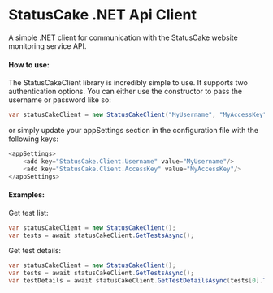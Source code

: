 # StatusCake .NET Api Client
A simple .NET client for communication with the StatusCake website monitoring service API.

#### How to use:

The StatusCakeClient library is incredibly simple to use. It supports two authentication options. You can either use the constructor to pass the username or password like so:
```c#
var statusCakeClient = new StatusCakeClient("MyUsername", "MyAccessKey");
```
or simply update your appSettings section in the configuration file with the following keys:
```c#
<appSettings>
    <add key="StatusCake.Client.Username" value="MyUsername"/>
    <add key="StatusCake.Client.AccessKey" value="MyAccessKey"/>
</appSettings>
```

#### Examples: 

Get test list:

```c#
var statusCakeClient = new StatusCakeClient();
var tests = await statusCakeClient.GetTestsAsync();
```

Get test details:

```c#
var statusCakeClient = new StatusCakeClient();
var tests = await statusCakeClient.GetTestsAsync();
var testDetails = await statusCakeClient.GetTestDetailsAsync(tests[0].TestID);
```